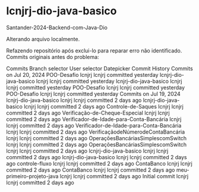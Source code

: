# lcnjrj-dio-java-basico
Santander-2024-Backend-com-Java-Dio

Alterando arquivo localmente.

Refazendo repositório após exclui-lo para reparar erro não identificado.
Commits originais antes do problema:

Commits
Branch selector
User selector
Datepicker
Commit History
Commits on Jul 20, 2024
POO-Desafio
lcnjrj
lcnjrj
committed
yesterday
lcnjrj-dio-java-basico
lcnjrj
lcnjrj
committed
yesterday
lcnjrj-dio-java-basico
lcnjrj
lcnjrj
committed
yesterday
POO-Desafio
lcnjrj
lcnjrj
committed
yesterday
POO-Desafio
lcnjrj
lcnjrj
committed
yesterday
Commits on Jul 19, 2024
lcnjrj-dio-java-basico
lcnjrj
lcnjrj
committed
2 days ago
lcnjrj-dio-java-basico
lcnjrj
lcnjrj
committed
2 days ago
Controle-de-Saques
lcnjrj
lcnjrj
committed
2 days ago
Verificação-de-Cheque-Especial
lcnjrj
lcnjrj
committed
2 days ago
Verificador-de-Idade-para-Conta-Bancária
lcnjrj
lcnjrj
committed
2 days ago
Verificador-de-Idade-para-Conta-Bancária
lcnjrj
lcnjrj
committed
2 days ago
VerificaçãodeNúmerodeContaBancária
lcnjrj
lcnjrj
committed
2 days ago
OperaçõesBancáriasSimplescomSwitch
lcnjrj
lcnjrj
committed
2 days ago
OperaçõesBancáriasSimplescomSwitch
lcnjrj
lcnjrj
committed
2 days ago
lcnjrj-dio-java-basico
lcnjrj
lcnjrj
committed
2 days ago
lcnjrj-dio-java-basico
lcnjrj
lcnjrj
committed
2 days ago
controle-fluxo
lcnjrj
lcnjrj
committed
2 days ago
ContaBanco
lcnjrj
lcnjrj
committed
2 days ago
ContaBanco
lcnjrj
lcnjrj
committed
2 days ago
meu-primeiro-projeto-java
lcnjrj
lcnjrj
committed
2 days ago
Initial commit
lcnjrj
lcnjrj
committed
2 days ago